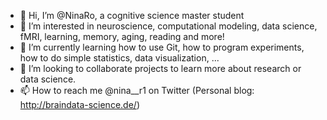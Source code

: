 - 👋 Hi, I’m @NinaRo,  a cognitive science master student 
- 👀 I’m interested in neuroscience, computational modeling, data science, fMRI, learning, memory, aging, reading and more! 
- 🌱 I’m currently learning how to use Git, how to program experiments, how to do simple statistics, data visualization, ...
- 💞️ I’m looking to collaborate projects to learn more about research or data science. 
- 📫 How to reach me @nina__r1 on Twitter (Personal blog: http://braindata-science.de/)

<!---
NinaRo/NinaRo is a ✨ special ✨ repository because its `README.md` (this file) appears on your GitHub profile.
You can click the Preview link to take a look at your changes.
--->
